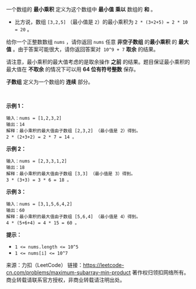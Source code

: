 一个数组的 **最小乘积** 定义为这个数组中 **最小值** **乘以** 数组的 **和** 。

* 比方说，数组 ```[3,2,5]``` （最小值是 ```2```）的最小乘积为 ```2 * (3+2+5) = 2 * 10 = 20``` 。

给你一个正整数数组 ```nums``` ，请你返回 ```nums``` 任意 **非空子数组** 的**最小乘积** 的 **最大值** 。由于答案可能很大，请你返回答案对  ```10^9 + 7``` **取余** 的结果。

请注意，最小乘积的最大值考虑的是取余操作 **之前** 的结果。题目保证最小乘积的最大值在 **不取余** 的情况下可以用 **64 位有符号整数** 保存。

**子数组** 定义为一个数组的 **连续** 部分。

 

**示例 1：**
```
输入：nums = [1,2,3,2]
输出：14
解释：最小乘积的最大值由子数组 [2,3,2] （最小值是 2）得到。
2 * (2+3+2) = 2 * 7 = 14 。
```
**示例 2：**
```
输入：nums = [2,3,3,1,2]
输出：18
解释：最小乘积的最大值由子数组 [3,3] （最小值是 3）得到。
3 * (3+3) = 3 * 6 = 18 。
```
**示例 3：**
```
输入：nums = [3,1,5,6,4,2]
输出：60
解释：最小乘积的最大值由子数组 [5,6,4] （最小值是 4）得到。
4 * (5+6+4) = 4 * 15 = 60 。
```

**提示：**

* ```1 <= nums.length <= 10^5```
* ```1 <= nums[i] <= 10^7```

来源：力扣（LeetCode）
链接：https://leetcode-cn.com/problems/maximum-subarray-min-product
著作权归领扣网络所有。商业转载请联系官方授权，非商业转载请注明出处。
